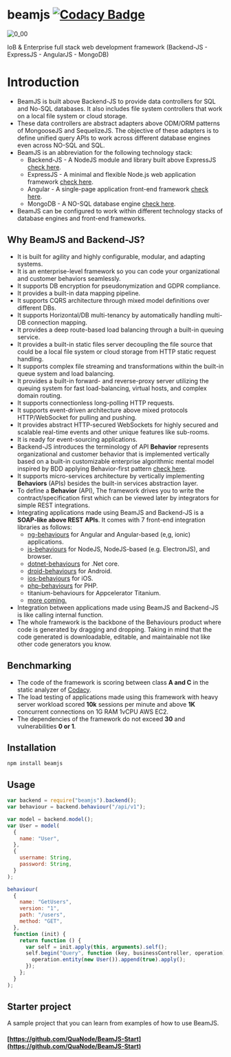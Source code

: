 # beamjs [![Codacy Badge](https://app.codacy.com/project/badge/Grade/518c2b67f61142ca833c75c6c07ccd43)](https://www.codacy.com/gh/QuaNode/beamjs/dashboard?utm_source=github.com&amp;utm_medium=referral&amp;utm_content=QuaNode/beamjs&amp;utm_campaign=Badge_Grade)

![0_00](https://user-images.githubusercontent.com/3101473/227795966-12f87168-4b4a-454f-a806-0a72f5a1fe5d.png)

IoB & Enterprise full stack web development framework (Backend-JS - ExpressJS - AngularJS - MongoDB)

# Introduction

- BeamJS is built above Backend-JS to provide data controllers for SQL and No-SQL databases. It also includes file system controllers that work on a local file system or cloud storage.
- These data controllers are abstract adapters above ODM/ORM patterns of MongooseJS and SequelizeJS. The objective of these adapters is to define unified query APIs to work across different database engines even across NO-SQL and SQL.
- BeamJS is an abbreviation for the following technology stack:
  - Backend-JS - A NodeJS module and library built above ExpressJS [check here](https://github.com/quaNode/Backend-JS).
  - ExpressJS - A minimal and flexible Node.js web application framework [check here](https://github.com/expressjs/expressjs.com).
  - Angular - A single-page application front-end framework [check here](https://github.com/angular/angular).
  - MongoDB - A NO-SQL database engine [check here](https://github.com/mongodb/mongo).
- BeamJS can be configured to work within different technology stacks of database engines and front-end frameworks.

## Why BeamJS and Backend-JS?

- It is built for agility and highly configurable, modular, and adapting systems.
- It is an enterprise-level framework so you can code your organizational and customer behaviors seamlessly.
- It supports DB encryption for pseudonymization and GDPR compliance.
- It provides a built-in data mapping pipeline.
- It supports CQRS architecture through mixed model definitions over different DBs.
- It supports Horizontal/DB multi-tenancy by automatically handling multi-DB connection mapping.
- It provides a deep route-based load balancing through a built-in queuing service.
- It provides a built-in static files server decoupling the file source that could be a local file system or cloud storage from HTTP static request handling. 
- It supports complex file streaming and transformations within the built-in queue system and load balancing.
- It provides a built-in forward- and reverse-proxy server utilizing the queuing system for fast load-balancing, virtual hosts, and complex domain routing. 
- It supports connectionless long-polling HTTP requests.
- It supports event-driven architecture above mixed protocols HTTP/WebSocket for pulling and pushing.
- It provides abstract HTTP-secured WebSockets for highly secured and scalable real-time events and other unique features like sub-rooms.
- It is ready for event-sourcing applications.
- Backend-JS introduces the terminology of API **Behavior** represents organizational and customer behavior that is implemented vertically based on a built-in customizable enterprise algorithmic mental model inspired by BDD applying Behavior-first pattern [check here](https://github.com/QuaNode/Backend-JS/wiki/Behavior-first-design).
- It supports micro-services architecture by vertically implementing **Behaviors** (APIs) besides the built-in services abstraction layer.
- To define a **Behavior** (API), The framework drives you to write the contract/specification first which can be viewed later by integrators for simple REST integrations.
- Integrating applications made using BeamJS and Backend-JS is a **SOAP-like above REST APIs**. It comes with 7 front-end integration libraries as follows:
  - [ng-behaviours](https://github.com/QuaNode/ng-behaviours) for Angular and Angular-based (e,g, ionic) applications.
  - [js-behaviours](https://github.com/QuaNode/js-behaviours) for NodeJS, NodeJS-based (e.g. ElectronJS), and browser.
  - [dotnet-behaviours](https://github.com/QuaNode/dotnet-behaviours) for .Net core.
  - [droid-behaviours](https://github.com/QuaNode/droid-behaviours) for Android.
  - [ios-behaviours](https://github.com/QuaNode/ios-behaviours) for iOS.
  - [php-behaviours](https://github.com/QuaNode/php-behaviours) for PHP.
  - titanium-behaviours for Appcelerator Titanium.
  - [more coming.](https://github.com/QuaNode)
- Integration between applications made using BeamJS and Backend-JS is like calling internal function.
- The whole framework is the backbone of the Behaviours product where code is generated by dragging and dropping. Taking in mind that the code generated is downloadable, editable, and maintainable not like other code generators you know.

## Benchmarking

- The code of the framework is scoring between class **A and C** in the static analyzer of [Codacy](https://github.com/marketplace/codacy).
- The load testing of applications made using this framework with heavy server workload scored **10k** sessions per minute and above **1K** concurrent connections on 1G RAM 1vCPU AWS EC2.
- The dependencies of the framework do not exceed **30** and vulnerabilities **0 or 1**.

## Installation

    npm install beamjs

## Usage

```js
var backend = require("beamjs").backend();
var behaviour = backend.behaviour("/api/v1");

var model = backend.model();
var User = model(
  {
    name: "User",
  },
  {
    username: String,
    password: String,
  }
);

behaviour(
  {
    name: "GetUsers",
    version: "1",
    path: "/users",
    method: "GET",
  },
  function (init) {
    return function () {
      var self = init.apply(this, arguments).self();
      self.begin("Query", function (key, businessController, operation) {
        operation.entity(new User()).append(true).apply();
      });
    };
  }
);
```

## Starter project

A sample project that you can learn from examples of how to use BeamJS.

#### [https://github.com/QuaNode/BeamJS-Start](https://github.com/QuaNode/BeamJS-Start)

####
